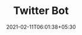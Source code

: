 ---
title: "Twitter Bot"
date: 2021-02-11T06:01:38+05:30
description: Based on given keywords bot would automatically retweets and automatically follows the followers.
link:
repo: https://github.com/g-savitha/twitter_bot
pinned: true
weight: 2
---